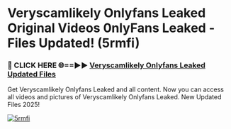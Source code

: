 # Veryscamlikely Onlyfans Leaked Original Videos 0nlyFans Leaked - Files Updated! (5rmfi)

<h3>🔴 CLICK HERE 🌐==►► <a href="https://tinyurl.com/4seja8ks" rel="nofollow">Veryscamlikely Onlyfans Leaked Updated Files</a></h3>

Get Veryscamlikely Onlyfans Leaked and all content. Now you can access all videos and pictures of Veryscamlikely Onlyfans Leaked. New Updated Files 2025!

[![5rmfi](https://i.imgur.com/EWjZXRe.gif)](https://tinyurl.com/4seja8ks)
